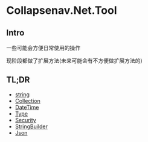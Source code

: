# Collapsenav.Net.Tool

## Intro

一些可能会方便日常使用的操作

现阶段都做了扩展方法(未来可能会有不方便做扩展方法的)

## TL;DR

* [string](./string.md#string)
* [Collection](./Collection.md#collection)
* [DateTime](./DateTime.md#datetime)
* [Type](./Type.md#type)
* [Security](./Security.md#security)
* [StringBuilder](./StringBuilder.md#strignbuilder)
* [Json](./Json.md#json)
